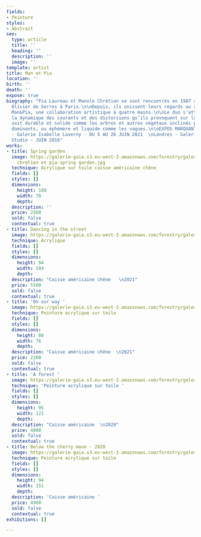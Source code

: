 ```yaml
---
fields:
- Peinture
styles:
- Abstrait
seo:
  type: article
  title: ''
  heading: ''
  description: ''
  image: ''
template: artist
title: Man et Pia
location: ''
birth: ''
death: ''
expose: true
biography: "Pia Laureau et Manolo Chrétien se sont rencontrés en 1987 aux Arts Appliqués
  Olivier de Serres à Paris.\n\nDepuis, ils unissent leurs regards au sein du duo
  Man&Pia, une collaboration artistique à quatre mains.\n\nLe duo s'attache à explorer
  la dynamique des courants et des distorsions qu’ils provoquent sur la matière, qu’elle
  soit durable et solide comme les arbres et autres végétaux inclinés par les vents
  dominants, ou éphémère et liquide comme les vagues.\n\nEXPOS MARQUANTES :\n\nParis
  - Galerie Isabelle Laverny - DU 5 AU 26 JUIN 2021  \nLondres - Galerie French Art
  Studio - JUIN 2016"
works:
- title: Spring garden
  image: https://galerie-gaia.s3.eu-west-3.amazonaws.com/forestry/galerie-gaia-manolo
    chretien et pia-spring garden.jpg
  technique: Acrylique sur toile caisse américaine chêne
  fields: []
  styles: []
  dimensions:
    height: 100
    width: 70
    depth: 
  description: ''
  price: 2500
  sold: false
  contextual: true
- title: Dancing in the street
  image: https://galerie-gaia.s3.eu-west-3.amazonaws.com/forestry/galerie-gaia-manolo-chretien-DANCING-IN-THE-STREET-94x184.jpg
  technique: Acrylique
  fields: []
  styles: []
  dimensions:
    height: 94
    width: 184
    depth: 
  description: "Caisse américaine chêne   \n2021"
  price: 5500
  sold: false
  contextual: true
- title: 'On our way '
  image: https://galerie-gaia.s3.eu-west-3.amazonaws.com/forestry/galerie-gaia-manolo-chretien-ON-OUR-WAY-80X76.jpg
  technique: Peinture acrylique sur toile
  fields: []
  styles: []
  dimensions:
    height: 80
    width: 76
    depth: 
  description: "Caisse américaine chêne  \n2021"
  price: 2200
  sold: false
  contextual: true
- title: 'A forest '
  image: https://galerie-gaia.s3.eu-west-3.amazonaws.com/forestry/galerie-gaia-manolo-chretien-A-FOREST-93x120.jpeg
  technique: 'Peinture acrylique sur toile '
  fields: []
  styles: []
  dimensions:
    height: 95
    width: 121
    depth: 
  description: "Caisse américaine  \n2020"
  price: 4000
  sold: false
  contextual: true
- title: Below the cherry moon - 2020
  image: https://galerie-gaia.s3.eu-west-3.amazonaws.com/forestry/galerie-gaia-manolo-chretien-BELOW-THE-CHERRY-MOON-93x150.jpg
  technique: Peinture acrylique sur toile
  fields: []
  styles: []
  dimensions:
    height: 94
    width: 151
    depth: 
  description: 'Caisse américaine '
  price: 4980
  sold: false
  contextual: true
exhibitions: []

---
```

